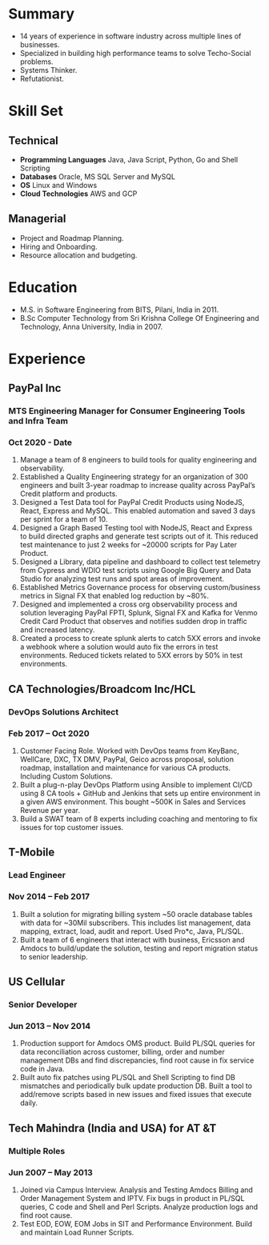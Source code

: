 # **Summary**

- 14 years of experience in software industry across multiple lines of businesses. 
- Specialized in building high performance teams to solve Techo-Social problems. 
- Systems Thinker.
- Refutationist.  

# **Skill Set**

## **Technical**

- **Programming Languages** Java, Java Script, Python, Go and Shell Scripting
- **Databases** Oracle, MS SQL Server and MySQL
- **OS** Linux and Windows 
- **Cloud Technologies** AWS and GCP

## **Managerial**

- Project and Roadmap Planning. 
- Hiring and Onboarding. 
- Resource allocation and budgeting.

# **Education**

- M.S. in Software Engineering from BITS, Pilani, India in 2011.
- B.Sc Computer Technology from Sri Krishna College Of Engineering and Technology, Anna University, India in 2007.

# **Experience**

## PayPal Inc
### MTS Engineering Manager for Consumer Engineering Tools and Infra Team
### Oct 2020 - Date

1. Manage a team of 8 engineers to build tools for quality engineering and observability.
2. Established a Quality Engineering strategy for an organization of 300 engineers and built 3-year roadmap to increase quality across PayPal’s Credit platform and products. 
3. Designed a Test Data tool for PayPal Credit Products using NodeJS, React, Express and MySQL. This enabled automation and saved 3 days per sprint for a team of 10. 
4. Designed a Graph Based Testing tool with NodeJS, React and Express to build directed graphs and generate test scripts out of it. This reduced test maintenance to just 2 weeks for ~20000 scripts for Pay Later Product.
5. Designed a Library, data pipeline and dashboard to collect test telemetry from Cypress and WDIO test scripts using Google Big Query and Data Studio for analyzing test runs and spot areas of improvement. 
6. Established Metrics Governance process for observing custom/business metrics in Signal FX that enabled log reduction by ~80%. 
7. Designed and implemented a cross org observability process and solution leveraging PayPal FPTI, Splunk, Signal FX and Kafka for Venmo Credit Card Product that observes and notifies sudden drop in traffic and increased latency.
8. Created a process to create splunk alerts to catch 5XX errors and invoke a webhook where a solution would auto fix the errors in test environments. Reduced tickets related to 5XX errors by 50% in test environments. 


## CA Technologies/Broadcom Inc/HCL 
### DevOps Solutions Architect
### Feb 2017 – Oct 2020

1. Customer Facing Role. Worked with DevOps teams from KeyBanc, WellCare, DXC, TX DMV, PayPal, Geico across proposal, solution roadmap, installation and maintenance for various CA products. Including Custom Solutions. 
2. Built a plug-n-play DevOps Platform using Ansible to implement CI/CD using 8 CA tools + GitHub and Jenkins that sets up entire environment in a given AWS environment. This bought ~500K in Sales and Services Revenue per year.
3. Build a SWAT team of 8 experts including coaching and mentoring to fix issues for top customer issues.


## T-Mobile
### Lead Engineer
### Nov 2014 – Feb 2017

1. Built a solution for migrating billing system ~50 oracle database tables with data for ~30Mil subscribers. This includes list management, data mapping, extract, load, audit and report. Used Pro*c, Java, PL/SQL. 
2. Built a team of 6 engineers that interact with business, Ericsson and Amdocs to build/update the solution, testing and report migration status to senior leadership. 


## US Cellular
### Senior Developer
### Jun 2013 – Nov 2014

1. Production support for Amdocs OMS product. Build PL/SQL queries for data reconciliation across customer, billing, order and number management DBs and find discrepancies, find root cause in fix service code in Java.
2. Built auto fix patches using PL/SQL and Shell Scripting to find DB mismatches and periodically bulk update production DB. Built a tool to add/remove scripts based in new issues and fixed issues that execute daily. 


## Tech Mahindra (India and USA) for AT &T 
### Multiple Roles
### Jun 2007 – May 2013

1. Joined via Campus Interview. Analysis and Testing Amdocs Billing and Order Management System and IPTV. Fix bugs in product in PL/SQL queries, C code and Shell and Perl Scripts. Analyze production logs and find root cause.
2. Test EOD, EOW, EOM Jobs in SIT and Performance Environment. Build and maintain Load Runner Scripts. 
